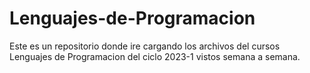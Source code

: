 # Lenguajes-de-Programacion
Este es un repositorio donde ire cargando los archivos del cursos Lenguajes de Programacion del ciclo 2023-1 vistos semana a semana.
